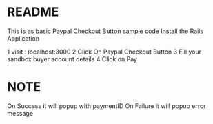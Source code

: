 # README


This is as basic Paypal Checkout Button sample code
Install the Rails Application

1 visit : localhost:3000
2 Click On Paypal Checkout Button
3 Fill your sandbox buyer account details
4 Click on Pay

# NOTE
On Success it will popup with paymentID
On Failure it will popup error message
